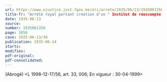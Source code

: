 ```yaml
---
url: https://www.ejustice.just.fgov.be/eli/arrete/1935/06/13/1935061350/justel
title-fr: "Arrêté royal portant création d'un " Institut de réescompte et de garantie" (NOTE : consultation des versions antérieures à partir du 01-01-1987 et mise à jour au 31-12-1998)."
date: 1935-06-13
source:
number: 1935061350
page: 3856
case: 1935-06-13/30
publication: 1935-06-14
starts:
modifies:
pdf-original:
pdf-consolidated:
---
```


(Abrogé) <L 1998-12-17/56, art. 33, 006;  En vigueur :  30-04-1999>
